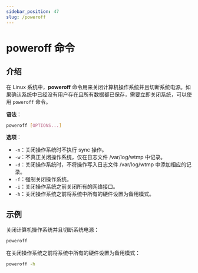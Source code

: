 ```yaml
---
sidebar_position: 47
slug: /poweroff
---
```


# poweroff 命令



## 介绍

在 Linux 系统中，**poweroff** 命令用来关闭计算机操作系统并且切断系统电源。如果确认系统中已经没有用户存在且所有数据都已保存，需要立即关闭系统，可以使用 `poweroff` 命令。

**语法**：

```bash
poweroff [OPTIONS...]
```

**选项**：

- `-n`：关闭操作系统时不执行 sync 操作。
- `-w`：不真正关闭操作系统，仅在日志文件 /var/log/wtmp 中记录。
- `-d`：关闭操作系统时，不将操作写入日志文件 /var/log/wtmp 中添加相应的记录。
- `-f`：强制关闭操作系统。
- `-i`：关闭操作系统之前关闭所有的网络接口。
- `-h`：关闭操作系统之前将系统中所有的硬件设置为备用模式。



## 示例

关闭计算机操作系统并且切断系统电源：

```bash
poweroff
```

在关闭操作系统之前将系统中所有的硬件设置为备用模式：

```bash
poweroff -h
```

